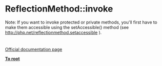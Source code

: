 # ReflectionMethod::invoke



Note: If you want to invoke protected or private methods, you&apos;ll first have to make them accessible using the setAccessible() method (see http://php.net/reflectionmethod.setaccessible ).  

#

[Official documentation page](https://www.php.net/manual/en/reflectionmethod.invoke.php)

**[To root](/README.md)**